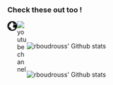 

### Check these out too !
[<img align='left' alt="rboud.pythonanywhere.com" width='22px' src='https://raw.githubusercontent.com/iconic/open-iconic/master/svg/globe.svg' />][website]
[<img align='left' alt="youtube channel" width='22px' src='https://upload.wikimedia.org/wikipedia/commons/0/09/YouTube_full-color_icon_%282017%29.svg' />][ytb]

<br /><br />

<img align='left' alt="rboudrouss' Github stats" src='https://github-readme-stats.vercel.app/api?username=rboudrouss&show_incos=true&hide_border=true&theme=tokyonight' />

<br /><br /><br />

<img align='left' alt="rboudrouss' Github stats" src='https://discord.c99.nl/widget/theme-3/690869031531446313.png' width='395px'/>  


[website]: https://rboud.ml/
[ytb]: https://www.youtube.com/channel/UCi-99XLL6EdjUwoeoLAi-PQ
